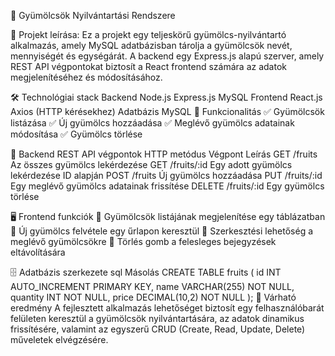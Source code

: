 🍎 Gyümölcsök Nyilvántartási Rendszere

📌 Projekt leírása:
Ez a projekt egy teljeskörű gyümölcs-nyilvántartó alkalmazás, amely MySQL adatbázisban tárolja a gyümölcsök nevét, mennyiségét és egységárát.
A backend egy Express.js alapú szerver, amely REST API végpontokat biztosít a React frontend számára az adatok megjelenítéséhez és módosításához.

🛠 Technológiai stack
Backend
Node.js
Express.js
MySQL
Frontend
React.js
Axios (HTTP kérésekhez)
Adatbázis
MySQL
🚀 Funkcionalitás
✅ Gyümölcsök listázása
✅ Új gyümölcs hozzáadása
✅ Meglévő gyümölcs adatainak módosítása
✅ Gyümölcs törlése

📡 Backend REST API végpontok
HTTP metódus	Végpont	Leírás
GET	/fruits	Az összes gyümölcs lekérdezése
GET	/fruits/:id	Egy adott gyümölcs lekérdezése ID alapján
POST	/fruits	Új gyümölcs hozzáadása
PUT	/fruits/:id	Egy meglévő gyümölcs adatainak frissítése
DELETE	/fruits/:id	Egy gyümölcs törlése

🖥️ Frontend funkciók
🔹 Gyümölcsök listájának megjelenítése egy táblázatban
🔹 Új gyümölcs felvétele egy űrlapon keresztül
🔹 Szerkesztési lehetőség a meglévő gyümölcsökre
🔹 Törlés gomb a felesleges bejegyzések eltávolítására

🗄️ Adatbázis szerkezete
sql
Másolás
CREATE TABLE fruits (
    id INT AUTO_INCREMENT PRIMARY KEY,
    name VARCHAR(255) NOT NULL,
    quantity INT NOT NULL,
    price DECIMAL(10,2) NOT NULL
);
🎯 Várható eredmény
A fejlesztett alkalmazás lehetőséget biztosít egy felhasználóbarát felületen keresztül a gyümölcsök nyilvántartására, az adatok dinamikus frissítésére, valamint az egyszerű CRUD (Create, Read, Update, Delete) műveletek elvégzésére.